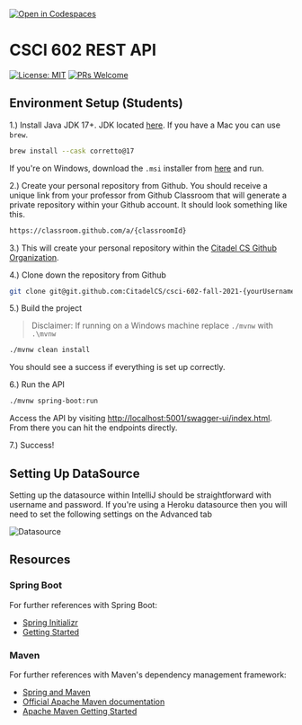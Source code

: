 [![Open in Codespaces](https://classroom.github.com/assets/launch-codespace-2972f46106e565e64193e422d61a12cf1da4916b45550586e14ef0a7c637dd04.svg)](https://classroom.github.com/open-in-codespaces?assignment_repo_id=20414878)
# CSCI 602 REST API

[![License: MIT](https://img.shields.io/badge/License-MIT-yellow.svg)](https://opensource.org/licenses/MIT)
[![PRs Welcome](https://img.shields.io/badge/PRs-welcome-brightgreen.svg?style=flat-square)](http://makeapullrequest.com)

## Environment Setup (Students)

1.) Install Java JDK 17+. JDK located [here](https://docs.aws.amazon.com/corretto/latest/corretto-17-ug/downloads-list.html). If you have a Mac you can use `brew`.

```bash
brew install --cask corretto@17
```

If you're on Windows, download the `.msi` installer from [here](https://docs.aws.amazon.com/corretto/latest/corretto-17-ug/downloads-list.html) and run.

2.) Create your personal repository from Github. You should receive a unique link from your professor from Github Classroom that will generate a private repository within your Github account.
It should look something like this.

```bash
https://classroom.github.com/a/{classroomId}
```

3.) This will create your personal repository within the [Citadel CS Github Organization](https://github.com/CitadelCS).

4.) Clone down the repository from Github

```bash
git clone git@git.github.com:CitadelCS/csci-602-fall-2021-{yourUsername}.git
```

5.) Build the project 

> Disclaimer: If running on a Windows machine replace `./mvnw` with `.\mvnw`

```bash
./mvnw clean install
```

You should see a success if everything is set up correctly.

6.) Run the API

```bash
./mvnw spring-boot:run
```

Access the API by visiting [http://localhost:5001/swagger-ui/index.html](http://localhost:5001/swagger-ui/index.html). From there you can hit the endpoints directly.

7.) Success!

## Setting Up DataSource

Setting up the datasource within IntelliJ should be straightforward with username and password. If you're using a
Heroku datasource then you will need to set the following settings on the Advanced tab

![Datasource](./images/datasource_settings.png)

## Resources

### Spring Boot

For further references with Spring Boot:

- [Spring Initializr](https://start.spring.io/)
- [Getting Started](https://spring.io/guides/gs/spring-boot/)

### Maven

For further references with Maven's dependency management framework:

- [Spring and Maven](https://spring.io/guides/gs/spring-boot/)
- [Official Apache Maven documentation](https://maven.apache.org/guides/index.html)
- [Apache Maven Getting Started](https://maven.apache.org/guides/getting-started/)

